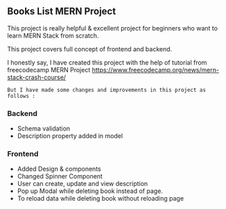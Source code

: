 
## Books List  MERN Project
This project is really helpful & excellent project for beginners who want to learn MERN Stack from scratch. <br>

This project covers full concept of frontend and backend. <br>

I honestly say, I have created this project with the help of tutorial from freecodecamp MERN Project https://www.freecodecamp.org/news/mern-stack-crash-course/ <br>

`But I have made some changes and improvements in this project as follows :` <br>


### Backend
 - Schema validation
 - Description property added in model


### Frontend
 - Added Design & components
 - Changed Spinner Component
 - User can create, update and view description
 - Pop up Modal while deleting book instead of page.
 - To reload data while deleting book without reloading page






